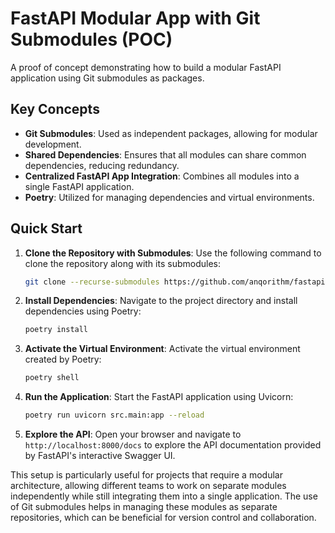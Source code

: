 # FastAPI Modular App with Git Submodules (POC)

A proof of concept demonstrating how to build a modular FastAPI application using Git submodules as packages.

## Key Concepts
- **Git Submodules**: Used as independent packages, allowing for modular development.
- **Shared Dependencies**: Ensures that all modules can share common dependencies, reducing redundancy.
- **Centralized FastAPI App Integration**: Combines all modules into a single FastAPI application.
- **Poetry**: Utilized for managing dependencies and virtual environments.

## Quick Start
1. **Clone the Repository with Submodules**:
   Use the following command to clone the repository along with its submodules:
   ```bash
   git clone --recurse-submodules https://github.com/anqorithm/fastapi-sub-modules.git
   ```

2. **Install Dependencies**:
   Navigate to the project directory and install dependencies using Poetry:
   ```bash
   poetry install
   ```

3. **Activate the Virtual Environment**:
   Activate the virtual environment created by Poetry:
   ```bash
   poetry shell
   ```

4. **Run the Application**:
   Start the FastAPI application using Uvicorn:
   ```bash
   poetry run uvicorn src.main:app --reload
   ```

5. **Explore the API**:
   Open your browser and navigate to `http://localhost:8000/docs` to explore the API documentation provided by FastAPI's interactive Swagger UI.

This setup is particularly useful for projects that require a modular architecture, allowing different teams to work on separate modules independently while still integrating them into a single application. The use of Git submodules helps in managing these modules as separate repositories, which can be beneficial for version control and collaboration.
